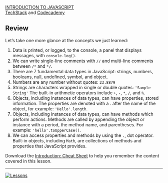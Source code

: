 [INTRODUCTION TO JAVASCRIPT](https://drive.google.com/drive/folders/18ynjjWfdaqXFLP_-1XwtXsfDGzxa8NGD?usp=sharing)<br>
[TechStack](https://techstack.surge.sh) and [Codecademy](http://ssqt.co/mQfpbL0)

## Review

Let’s take one more glance at the concepts we just learned:
1. Data is printed, or logged, to the console, a panel that displays messages, with `console.log()`.
2. We can write single-line comments with `//` and multi-line comments between `/*` and `*/`.
3. There are 7 fundamental data types in JavaScript: strings, numbers, booleans, null, undefined, symbol, and object.
4. Numbers are any number without quotes: `23.8879`
5. Strings are characters wrapped in single or double quotes: `'Sample String'`
The built-in arithmetic operators include `+`, `-`, `*`, `/`, and `%`.
6. Objects, including instances of data types, can have properties, stored information. The properties are denoted with a . after the name of the object, for example: `'Hello'.length`.
7. Objects, including instances of data types, can have methods which perform actions. Methods are called by appending the object or instance with a period, the method name, and parentheses. For example: `'hello'.toUpperCase()`.
8. We can access properties and methods by using the `.`, dot operator.
Built-in objects, including `Math`, are collections of methods and properties that JavaScript provides.

Download the [Introduction: Cheat Sheet](https://www.codecademy.com/learn/introduction-to-javascript/modules/learn-javascript-introduction/reference) to help you remember the content covered in this lesson.

--------------------------------------------------------------------------------

[![Lessons](https://s3.amazonaws.com/codecademy-content/courses/learn-javascript-introduction-introduction-to-javascript/JS_graphic.svg)](https://drive.google.com/drive/folders/18ynjjWfdaqXFLP_-1XwtXsfDGzxa8NGD?usp=sharing)
